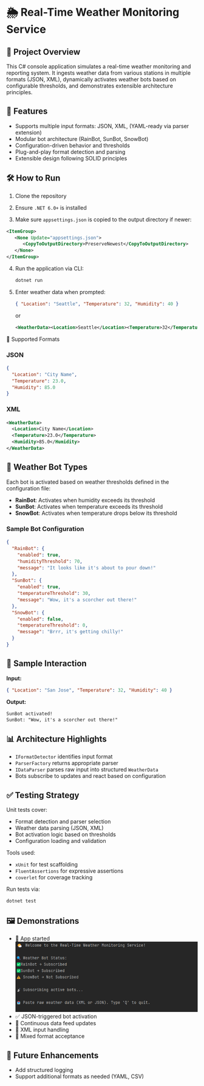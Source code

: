 # 🌦️ Real-Time Weather Monitoring Service

## 📌 Project Overview

This C# console application simulates a real-time weather monitoring and reporting system. It ingests weather data from various stations in multiple formats (JSON, XML), dynamically activates weather bots based on configurable thresholds, and demonstrates extensible architecture principles.

## 🚀 Features

* Supports multiple input formats: JSON, XML, (YAML-ready via parser extension)
* Modular bot architecture (RainBot, SunBot, SnowBot)
* Configuration-driven behavior and thresholds
* Plug-and-play format detection and parsing
* Extensible design following SOLID principles

## 🛠️ How to Run

1. Clone the repository

2. Ensure `.NET 6.0+` is installed 
3. Make sure `appsettings.json` is copied to the output directory if newer:
```xml
<ItemGroup>
   <None Update="appsettings.json">
      <CopyToOutputDirectory>PreserveNewest</CopyToOutputDirectory>
   </None>
</ItemGroup>  
```
4. Run the application via CLI:

   ```bash
   dotnet run
   ```

5. Enter weather data when prompted:

   ```json
   { "Location": "Seattle", "Temperature": 32, "Humidity": 40 }
   ```

   or

   ```xml
   <WeatherData><Location>Seattle</Location><Temperature>32</Temperature><Humidity>40</Humidity></WeatherData>
   ```

📂 Supported Formats

### JSON

```json
{
  "Location": "City Name",
  "Temperature": 23.0,
  "Humidity": 85.0
}
```

### XML

```xml
<WeatherData>
  <Location>City Name</Location>
  <Temperature>23.0</Temperature>
  <Humidity>85.0</Humidity>
</WeatherData>
```

## 🤖 Weather Bot Types

Each bot is activated based on weather thresholds defined in the configuration file:

* **RainBot**: Activates when humidity exceeds its threshold
* **SunBot**: Activates when temperature exceeds its threshold
* **SnowBot**: Activates when temperature drops below its threshold

### Sample Bot Configuration

```json
{
  "RainBot": {
    "enabled": true,
    "humidityThreshold": 70,
    "message": "It looks like it's about to pour down!"
  },
  "SunBot": {
    "enabled": true,
    "temperatureThreshold": 30,
    "message": "Wow, it's a scorcher out there!"
  },
  "SnowBot": {
    "enabled": false,
    "temperatureThreshold": 0,
    "message": "Brrr, it's getting chilly!"
  }
}
```

## 🧪 Sample Interaction

**Input:**

```json
{ "Location": "San Jose", "Temperature": 32, "Humidity": 40 }
```

**Output:**

```
SunBot activated!
SunBot: "Wow, it's a scorcher out there!"
```

## 📊 Architecture Highlights

* `IFormatDetector` identifies input format
* `ParserFactory` returns appropriate parser
* `IDataParser` parses raw input into structured `WeatherData`
* Bots subscribe to updates and react based on configuration

## ✅ Testing Strategy

Unit tests cover:

* Format detection and parser selection
* Weather data parsing (JSON, XML)
* Bot activation logic based on thresholds
* Configuration loading and validation

Tools used:

* `xUnit` for test scaffolding
* `FluentAssertions` for expressive assertions
* `coverlet` for coverage tracking

Run tests via:

```bash
dotnet test
```

## 🖼️ Demonstrations
* 🫰 App started ![App-Started.png](./assets/App-Started.png)
* ✅ JSON-triggered bot activation
* 🔄 Continuous data feed updates
* 🧾 XML input handling
* 🔀 Mixed format acceptance

## 🔮 Future Enhancements

* Add structured logging
* Support additional formats as needed (YAML, CSV)

